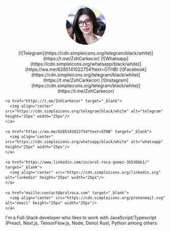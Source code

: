 <p align="center">
    <a href="https://www.google.com/search?q=Yeji+ITZY">
        <img width="125" src="bunder.png" alt="logo" />
    </a>
</p>

<p align="center">
    [![Telegram](https://cdn.simpleicons.org/telegram/black/white)](https://t.me/ZxhCarkecor)
    [![Whatsapp](https://cdn.simpleicons.org/whatsapp/black/white)](https://wa.me/6285141022754?text=GTHB)
    [![Facebook](https://cdn.simpleicons.org/telegram/black/white)](https://t.me/ZxhCarkecor)
    [![Instagram](https://cdn.simpleicons.org/telegram/black/white)](https://t.me/ZxhCarkecor)
</p>

    <a href="https://t.me/ZxhCarkecor" target="_blank">
      <img align="center" src="https://cdn.simpleicons.org/telegram/black/white" alt="telegram" height="25px" width="25px"/>
    </a>
  
    <a href="https://wa.me/6285141022754?text=GTHB" target="_blank">
      <img align="center" src="https://cdn.simpleicons.org/whatsapp/black/white" alt="whatsapp" height="25px" width="25px"/>
    </a>
    
    <a href="https://www.linkedin.com/in/aral-roca-gomez-3b536bb1/" target="_blank">
      <img align="center" src="https://cdn.simpleicons.org/linkedin.svg" alt="linkedin" height="25px" width="25px"/>
    </a>
  
    <a href="mailto:contact@aralroca.com" target="_blank">
      <img align="center" src="https://cdn.simpleicons.org/protonmail.svg" alt="email" height="25px" width="25px"/>
    </a>
  

  I'm a Full-Stack developer who likes to work with JavaScript/Typescript (Preact, Next.js, TensorFlow.js, Node, Deno) Rust, Python among others. 
  